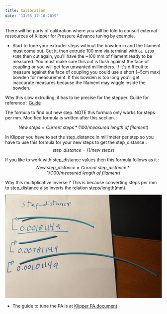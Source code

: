 ```yaml
---
title: Calibration
date: '13:55 17-10-2019'
---
```



 There will be parts of calibration where you will be told to consult external ressources of Klipper for Pressure Advance tuning by example.

 * Start to tune your extruder steps without the bowden in and the filament must come out. Cut it, then extrude 100 mm via terminal with `G1 E100 F100` then cut again, you'll have the ~100 mm of filament ready to be measured. You must make sure this cut is flush against the face of coupling or you will get few unwanted millimeters. If it's difficult to measure against the face of coupling you could use a short (~5cm max) bowden for measurement. If this bowden is too long you'll get inaccurate measures because the filament may wiggle inside the bowden.

 Why this slow extruding, it has to be precise for the stepper.
 Guide for reference : [Guide](https://mattshub.com/2017/04/19/extruder-calibration/)

 The formula to find out new step. NOTE this formula only works for steps per mm. Modified formula is written after this section. :

   $$
   New\ steps = {Current\ steps * (100/measured\ length\ of\ filament)}
   $$

   In Klipper you have to set the step_distance in millimeter per step so you have to use this formula for your new steps to get the step_distance :
 	$$
     step\_distance = (1 / new\ steps)
     $$

   If you like to work with step_distance values then this formula follows as it :
 	$$
     New\ step\_distance = {Current\ step\_distance * 1 / (100/measured\ length\ of\ filament)}
     $$

   Why this multiplicative inverse ? This is because converting steps per mm to step_distance also inverts the relation steps/length(mm).

   ![Why this multiplicative inverse ?](exemple.jpg)

 * The guide to tune the PA is at [Klipper PA document](https://www.klipper3d.org/Pressure_Advance.html "Offical Klipper PA document")